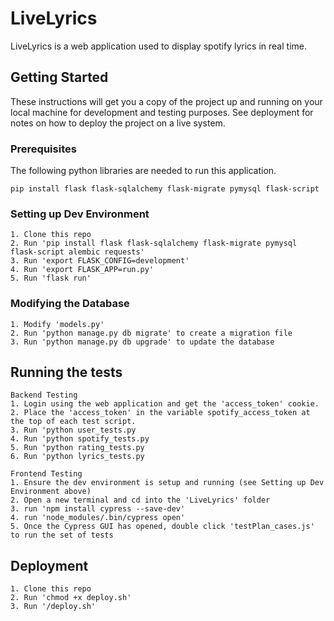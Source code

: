 # LiveLyrics

LiveLyrics is a web application used to display spotify lyrics in real time.

## Getting Started

These instructions will get you a copy of the project up and running on your local machine for development and testing purposes. See deployment for notes on how to deploy the project on a live system.

### Prerequisites

The following python libraries are needed to run this application.

```
pip install flask flask-sqlalchemy flask-migrate pymysql flask-script
```

### Setting up Dev Environment
    1. Clone this repo
    2. Run 'pip install flask flask-sqlalchemy flask-migrate pymysql flask-script alembic requests'
    3. Run 'export FLASK_CONFIG=development'
    4. Run 'export FLASK_APP=run.py'
    5. Run 'flask run'

### Modifying the Database
    1. Modify 'models.py'
    2. Run 'python manage.py db migrate' to create a migration file
    3. Run 'python manage.py db upgrade' to update the database

## Running the tests

    Backend Testing
    1. Login using the web application and get the 'access_token' cookie. 
    2. Place the 'access_token' in the variable spotify_access_token at the top of each test script.
    3. Run 'python user_tests.py
    4. Run 'python spotify_tests.py
    5. Run 'python rating_tests.py
    6. Run 'python lyrics_tests.py
    
    Frontend Testing
    1. Ensure the dev environment is setup and running (see Setting up Dev Environment above)
    2. Open a new terminal and cd into the 'LiveLyrics' folder
    3. run 'npm install cypress --save-dev'
    4. run 'node_modules/.bin/cypress open'
    5. Once the Cypress GUI has opened, double click 'testPlan_cases.js' to run the set of tests

## Deployment
    1. Clone this repo
    2. Run 'chmod +x deploy.sh'
    3. Run '/deploy.sh'



